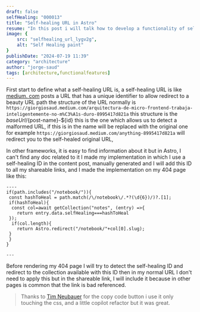 ```yaml
---
draft: false
selfHealing: "000013"
title: "Self-healing URL in Astro"
resume: "In this post i will talk how to develop a functionality of self-healing url in Astro project with a simple approach"
image: {
    src: "selfhealing_url_lygv2g",
    alt: "Self Healing paint"
}
publishDate: "2024-07-19 11:39"
category: "architecture"
author: "jorge-saud"
tags: [architecture,functionalfeatures]
---
```


First start to define what a self-healing URL is, a self-healing URL is like [medium. com](https://giorgiosaud.medium.com) posts a URL that has a unique identifier to allow redirect to a beauty URL path the structure of the URL normally is ``` https://giorgiosaud.medium.com/arquitectura-de-micro-frontend-trabaja-inteligentemente-no-m%C3%A1s-duro-8995417d821a ``` this structure is the ${baseUrl}/${post-name}-${id} this is the one which allows us to detect a malformed URL, if this is in the name will be replaced with the original one for example ```https://giorgiosaud.medium.com/anything-8995417d821a``` will redirect you to the self-healed original URL,

In other frameworks, it is easy to find information about it but in Astro, I can't find any doc related to it I made my implementation in which I use a self-healing ID in the content post, manually generated and I will add this ID to all my shareable links, and I made the implementation on my 404 page like this:

```Astro
----
if(path.includes("/notebook/")){
 const hashToHeal = path.match(/\/notebook\/.*?(\d{6})/)?.[1];
 if(hashToHeal){
  const col=await getCollection("notes", (entry) =>{
    return entry.data.selfHealing===hashToHeal
 });
  if(col.length){
    return Astro.redirect("/notebook/"+col[0].slug);
 }
 }
}

---
```

Before rendering my 404 page I will try to detect the self-healing ID and redirect to the collection available with this ID then in my normal URL I don't need to apply this but in the shareable link, I will include it because in other pages is common that the link is bad referenced.
> Thanks to [Tim Neubauer](https://timneubauer.dev/blog/copy-code-button-in-astro/) for the copy code button i use it only touching the css, and a little copilot refactor but it was great.
